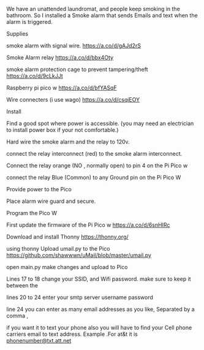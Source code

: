 We have an unattended laundromat, and people keep smoking in the bathroom. So I installed a Smoke alarm that sends Emails and text when the alarm is triggered.

Supplies

smoke alarm with signal wire. https://a.co/d/gAJd2rS

Smoke Alarm relay https://a.co/d/bbx4Oty

smoke alarm protection cage to prevent tampering/theft https://a.co/d/9cLkJJt

Raspberry pi pico w https://a.co/d/bfYASqF

Wire connecters (i use wago) https://a.co/d/csqiEOY


Install 

Find a good spot where power is accessible. (you may need an electrician to install power box if your not comfortable.)

Hard wire the smoke alarm and the relay to 120v.

connect the relay interconnect (red) to the smoke alarm interconnect.

Connect the relay orange (NO , normally open) to pin 4 on the Pi Pico w

connect the relay Blue (Common) to any Ground pin on the Pi Pico W

Provide power to the Pico

Place alarm wire guard and secure.



Program the Pico W

First update the firmware of the Pi Pico w https://a.co/d/6snHIRc

Download and install Thonny https://thonny.org/

using thonny Upload umail.py to the Pico https://github.com/shawwwn/uMail/blob/master/umail.py

open main.py make changes and upload to Pico

Lines 17 to 18 change your SSID, and Wifi password. make sure to keep it between the ` `

lines 20 to 24 enter your smtp server username password

line 24 you can enter as many email addresses as you like, Separated by a comma ,

if you want it to text your phone also you will have to find your Cell phone carriers email to text address. Example .For at&t it is phonenumber@txt.att.net
